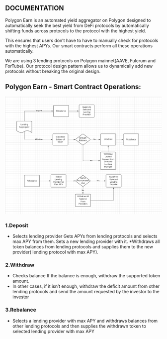 ## DOCUMENTATION

Polygon Earn is an automated yield aggregator on Polygon designed to automatically seek the best yield from DeFi protocols by automatically shifting funds across  protocols to the protocol with the highest yield. 

This ensures that users don’t have to have to manually check for protocols with the highest APYs. Our smart contracts perform all these operations automatically.

We are using 3 lending protocols on Polygon mainnet(AAVE, Fulcrum and ForTube). Our protocol design pattern allows us to dynamically add new protocols without breaking the original design.

## Polygon Earn - Smart Contract Operations:

![Operation_img](https://github.com/StarsIdea/polygon-earn/blob/main/operations.png)

### 1.Deposit
* Selects lending provider
Gets APYs from lending protocols and selects max APY from them.
Sets a new lending provider with it.
*Withdraws all token balances from lending protocols and supplies them to the new provider( lending protocol with max APY).

### 2.Withdraw
* Checks balance
If the balance is enough, withdraw the supported token amount.
* In other cases, if it isn’t enough, withdraw the deficit amount from other lending protocols and send the amount requested by the investor to the investor 

### 3.Rebalance
* Selects a lending provider with max APY and withdraws balances from other lending protocols and then supplies the withdrawn token to selected lending provider with max APY
